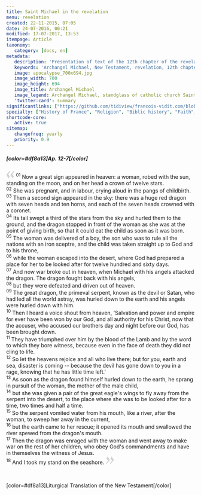 ```yaml
---
title: Saint Michael in the revelation
menu: revelation
created: 22-11-2015, 07:05
date: 24-07-2016, 00:21
modified: 17-07-2017, 13:53
itempage: Article
taxonomy:
   category: [docs, en]
metadata:
   description: 'Presentation of text of the 12th chapter of the revelation, unique of the New Testament where appears the Archangel Michael (St. Michael) related to the history of the Mont Saint-Michel'
   keywords: 'Archangel Michael, New Testament, revelation, 12th chapter of the revelation, Mount Saint Michael, Mont-Saint-Michel, St. Michael'
   image: apocalypse_700x694.jpg
   image_width: 700
   image_height: 694
   image_title: Archangel Michael
   image_legend: Archangel Michael, standglass of catholic church Saint-Leu Saint-Gilles in paris
   'twitter:card': summary
significantlinks: ["https://github.com/tidiview/francois-vidit.com/blob/develop/user/sites/docs/pages/01.home/04.mont-saint-michel/arch-michel/01.nom/docs.en.md", "https://fr.wikipedia.org/wiki/Alphabet_phon%C3%A9tique_international", "https://fr.wikipedia.org/wiki/Michel_(archange)"]
specialty: ["History of France", "Religion", "Biblic history", "Faith", "New Testament", "Revelation", "Archangel Michael", "St. Michael", "Mont-Saint-Michel", "Mount Saint Michael"]
shortcode-core:
   active: true
sitemap:
   changefreq: yearly
   priority: 0.9
---
```


##### [color=#df8a13]Ap. 12-7[/color]

<span><svg xmlns="http://www.w3.org/2000/svg" width="22px" height="22px" viewBox="0 0 78 78" fill="lightgrey" opacity="1"><path d="M76.5 9.0009L57.0898 32.605c-.88226 1.10283-.88226 1.54397-.88226 1.76454 0 1.10286 1.76455 3.30857 2.8674 4.632l13.0167 14.99877L61.50123 74.9545 50.4727 59.51456c-2.87047-3.97028-10.80793-15.88413-10.80793-19.19267 0-1.76458.6617-2.4263 6.6171-9.7051C60.8395 12.74754 63.04522 10.98297 70.98575 3.0455L76.5 9.00092zm-38.16172 0L18.9281 32.605c-.88228 1.10283-.88228 1.54397-.88228 1.76454 0 1.10286 1.76457 3.30857 2.86742 4.632L33.92688 54.0003 23.3395 74.9545 12.30793 59.51456C9.44053 55.54428 1.5 43.63043 1.5 40.3219c0-1.76458.6617-2.4263 6.6171-9.7051C22.67475 12.74754 24.88043 10.98297 32.82097 3.0455l5.51732 5.9554z"/></svg></span>
<sup>01</sup> Now a great sign appeared in heaven: a woman, robed with the sun, standing on the moon, and on her head a crown of twelve stars.  
<sup>02</sup> She was pregnant, and in labour, crying aloud in the pangs of childbirth.  
<sup>03</sup> Then a second sign appeared in the sky: there was a huge red dragon with seven heads and ten horns, and each of the seven heads crowned with a coronet.  
<sup>04</sup> Its tail swept a third of the stars from the sky and hurled them to the ground, and the dragon stopped in front of the woman as she was at the point of giving birth, so that it could eat the child as soon as it was born.  
<sup>05</sup> The woman was delivered of a boy, the son who was to rule all the nations with an iron sceptre, and the child was taken straight up to God and to his throne,  
<sup>06</sup> while the woman escaped into the desert, where God had prepared a place for her to be looked after for twelve hundred and sixty days.  
<sup>07</sup> And now war broke out in heaven, when Michael with his angels attacked the dragon. The dragon fought back with his angels,  
<sup>08</sup> but they were defeated and driven out of heaven.  
<sup>09</sup> The great dragon, the primeval serpent, known as the devil or Satan, who had led all the world astray, was hurled down to the earth and his angels were hurled down with him.  
<sup>10</sup> Then I heard a voice shout from heaven, 'Salvation and power and empire for ever have been won by our God, and all authority for his Christ, now that the accuser, who accused our brothers day and night before our God, has been brought down.  
<sup>11</sup> They have triumphed over him by the blood of the Lamb and by the word to which they bore witness, because even in the face of death they did not cling to life.  
<sup>12</sup> So let the heavens rejoice and all who live there; but for you, earth and sea, disaster is coming -- because the devil has gone down to you in a rage, knowing that he has little time left.'  
<sup>13</sup> As soon as the dragon found himself hurled down to the earth, he sprang in pursuit of the woman, the mother of the male child,  
<sup>14</sup> but she was given a pair of the great eagle's wings to fly away from the serpent into the desert, to the place where she was to be looked after for a time, two times and half a time.  
<sup>15</sup> So the serpent vomited water from his mouth, like a river, after the woman, to sweep her away in the current,  
<sup>16</sup> but the earth came to her rescue; it opened its mouth and swallowed the river spewed from the dragon's mouth.  
<sup>17</sup> Then the dragon was enraged with the woman and went away to make war on the rest of her children, who obey God's commandments and have in themselves the witness of Jesus.  
<sup>18</sup> And I took my stand on the seashore. <span><svg xmlns="http://www.w3.org/2000/svg" width="22px" height="22px" viewBox="0 0 78 78" fill="lightgrey" opacity="1"><path d="M1.5 68.9991L20.9102 45.395c.88226-1.10283.88226-1.54397.88226-1.76454 0-1.10286-1.76455-3.30857-2.8674-4.632L5.90836 23.9997 16.49877 3.0455 27.5273 18.48544c2.87047 3.97028 10.80793 15.88413 10.80793 19.19267 0 1.76458-.6617 2.4263-6.6171 9.7051C17.1605 65.25246 14.95478 67.01703 7.01425 74.9545L1.5 68.99908zm38.16172 0L59.0719 45.395c.88228-1.10283.88228-1.54397.88228-1.76454 0-1.10286-1.76457-3.30857-2.86742-4.632L44.07312 23.9997 54.6605 3.0455l11.03157 15.43992C68.55947 22.45572 76.5 34.36957 76.5 37.6781c0 1.76458-.6617 2.4263-6.6171 9.7051C55.32526 65.25246 53.11957 67.01703 45.17904 74.9545l-5.51732-5.9554z"/></svg></span> 

<br>

[color=#df8a13]Liturgical Translation of the New Testament[/color]
